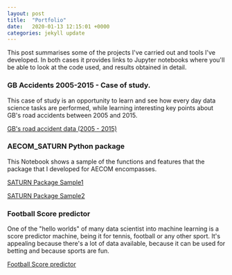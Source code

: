 ```yaml
---
layout: post
title:  "Portfolio"
date:   2020-01-13 12:15:01 +0000
categories: jekyll update
---
```

This post summarises some of the projects I've carried out and tools I've developed. In both cases it provides links to Jupyter notebooks where you'll be able to look at the code used, and results obtained in detail.


### GB Accidents 2005-2015 - Case of study.

This case of study is an opportunity to learn and see how every day data science tasks are performed, while learning interesting key points about GB's road accidents between 2005 and 2015.

[GB's road accident data (2005 - 2015)](/Files/Case_of_study.html)

### AECOM_SATURN Python package

This Notebook shows a sample of the functions and features that the package that I developed for AECOM encompasses.

[SATURN Package Sample1](/Files/AECOM_SATURN1.html)

[SATURN Package Sample2](/Files/AECOM_SATURN2.html)

### Football Score predictor
One of the "hello worlds" of many data scientist into machine learning
is a score predictor machine, being it for tennis, football or any other sport.
It's appealing because there's a lot of data available, because it can
be used for betting and because sports are fun.

[Football Score predictor](/Files/Football_predictor_AI.html)
